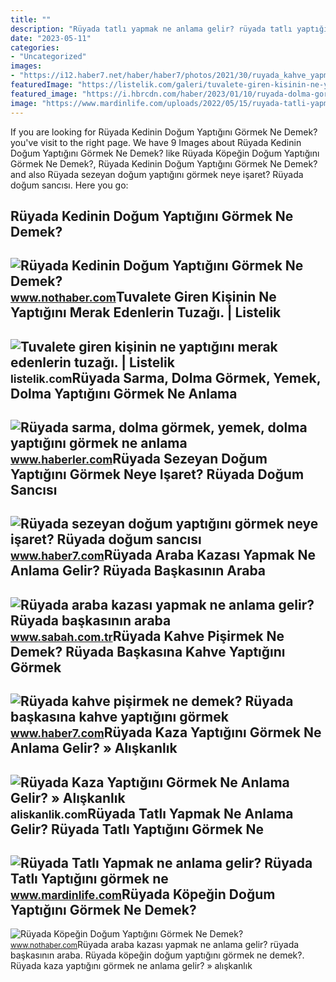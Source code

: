 ```yaml
---
title: ""
description: "Rüyada tatlı yapmak ne anlama gelir? rüyada tatlı yaptığını görmek ne"
date: "2023-05-11"
categories:
- "Uncategorized"
images:
- "https://i12.haber7.net/haber/haber7/photos/2021/30/ruyada_kahve_yapmak_ne_demek_ruyada_baskasina_kahve_yaptigini_gormek_1627391174_3566.jpg"
featuredImage: "https://listelik.com/galeri/tuvalete-giren-kisinin-ne-yaptigini-merak-edenlerin-tuzagi.6926/full"
featured_image: "https://i.hbrcdn.com/haber/2023/01/10/ruyada-dolma-gormek-yemek-dolma-yaptigini-15549768_3999_amp.jpg"
image: "https://www.mardinlife.com/uploads/2022/05/15/ruyada-tatli-yapmak-ne-anlama-gelir-ruyada-tatli-yaptigini-gormek-ne-demek-100196.png?234234.234234"
---
```


If you are looking for Rüyada Kedinin Doğum Yaptığını Görmek Ne Demek? you've visit to the right page. We have 9 Images about Rüyada Kedinin Doğum Yaptığını Görmek Ne Demek? like Rüyada Köpeğin Doğum Yaptığını Görmek Ne Demek?, Rüyada Kedinin Doğum Yaptığını Görmek Ne Demek? and also Rüyada sezeyan doğum yaptığını görmek neye işaret? Rüyada doğum sancısı. Here you go:

Rüyada Kedinin Doğum Yaptığını Görmek Ne Demek?
-----------------------------------------------

 ![Rüyada Kedinin Doğum Yaptığını Görmek Ne Demek?](https://i.nothaber.com/storage/files/images/2021/10/23/ruyada-kedinin-dogum-yaptigini-gormek-ne-anlama-gelir-6173febd54670.jpg) <small>www.nothaber.com</small>Tuvalete Giren Kişinin Ne Yaptığını Merak Edenlerin Tuzağı. | Listelik
----------------------------------------------------------------------

 ![Tuvalete giren kişinin ne yaptığını merak edenlerin tuzağı. | Listelik](https://listelik.com/galeri/tuvalete-giren-kisinin-ne-yaptigini-merak-edenlerin-tuzagi.6926/full) <small>listelik.com</small>Rüyada Sarma, Dolma Görmek, Yemek, Dolma Yaptığını Görmek Ne Anlama
-------------------------------------------------------------------

 ![Rüyada sarma, dolma görmek, yemek, dolma yaptığını görmek ne anlama](https://i.hbrcdn.com/haber/2023/01/10/ruyada-dolma-gormek-yemek-dolma-yaptigini-15549768_3999_amp.jpg) <small>www.haberler.com</small>Rüyada Sezeyan Doğum Yaptığını Görmek Neye Işaret? Rüyada Doğum Sancısı
-----------------------------------------------------------------------

 ![Rüyada sezeyan doğum yaptığını görmek neye işaret? Rüyada doğum sancısı](https://i12.haber7.net/haber/haber7/photos/2021/02/ruyada_sezeyan_dogum_yaptigini_gormek_neye_isaret_ruyada_dogum_yaptirmak_ne_demek_1610692553_6916.jpg) <small>www.haber7.com</small>Rüyada Araba Kazası Yapmak Ne Anlama Gelir? Rüyada Başkasının Araba
-------------------------------------------------------------------

 ![Rüyada araba kazası yapmak ne anlama gelir? Rüyada başkasının araba](https://iasbh.tmgrup.com.tr/f4af08/752/395/0/4/724/384?u=https://isbh.tmgrup.com.tr/sbh/2021/08/31/ruyada-araba-kazasi-yapmak-ne-anlama-gelir-ruyada-baskasinin-araba-kazasi-yaptigini-gormek-ne-demek-1630405746401.jpg) <small>www.sabah.com.tr</small>Rüyada Kahve Pişirmek Ne Demek? Rüyada Başkasına Kahve Yaptığını Görmek
-----------------------------------------------------------------------

 ![Rüyada kahve pişirmek ne demek? Rüyada başkasına kahve yaptığını görmek](https://i12.haber7.net/haber/haber7/photos/2021/30/ruyada_kahve_yapmak_ne_demek_ruyada_baskasina_kahve_yaptigini_gormek_1627391174_3566.jpg) <small>www.haber7.com</small>Rüyada Kaza Yaptığını Görmek Ne Anlama Gelir? » Alışkanlık
----------------------------------------------------------

 ![Rüyada Kaza Yaptığını Görmek Ne Anlama Gelir? » Alışkanlık](https://aliskanlik.com/wp-content/uploads/2022/04/Ruyada-Kaza-Yaptigini-Gormek-Ne-Anlama-Gelir.jpeg) <small>aliskanlik.com</small>Rüyada Tatlı Yapmak Ne Anlama Gelir? Rüyada Tatlı Yaptığını Görmek Ne
---------------------------------------------------------------------

 ![Rüyada Tatlı Yapmak ne anlama gelir? Rüyada Tatlı Yaptığını görmek ne](https://www.mardinlife.com/uploads/2022/05/15/ruyada-tatli-yapmak-ne-anlama-gelir-ruyada-tatli-yaptigini-gormek-ne-demek-100196.png?234234.234234) <small>www.mardinlife.com</small>Rüyada Köpeğin Doğum Yaptığını Görmek Ne Demek?
-----------------------------------------------

 ![Rüyada Köpeğin Doğum Yaptığını Görmek Ne Demek?](https://i.nothaber.com/storage/files/images/2021/10/23/ruyada-kopegin-dogum-yaptigini-gormek-ne-anlama-gelir-6173ff6b22b10.jpg) <small>www.nothaber.com</small>Rüyada araba kazası yapmak ne anlama gelir? rüyada başkasının araba. Rüyada köpeğin doğum yaptığını görmek ne demek?. Rüyada kaza yaptığını görmek ne anlama gelir? » alışkanlık
